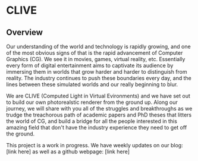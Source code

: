 **CLIVE**
=======

## Overview
<p>Our understanding of the world and technology is rapidly growing, and one of the most obvious signs of that is the
rapid advancement of Computer Graphics (CG). We see it in movies, games, virtual reality, etc. Essentially every form of digital entertainment aims to captivate its audience by immersing them in worlds that grow harder and harder to distinguish from reality. The industry continues to push these boundaries every day, and the lines between these simulated worlds and our really beginning to blur.</p>
<p>We are CLIVE (Computed Light in Virtual Evironments) and we have set out to build our own photorealstic renderer from the
ground up. Along our journey, we will share with you all of the struggles and breakthroughs as we trudge the treachorous path of academic papers and PhD theses that litters the world of CG, and build a bridge for all the people interested in this amazing field that don't have the industry experience they need to get off the ground.</p>

This project is a work in progress. We have weekly updates on our blog: [link here] as well as a github webpage: [link here]
